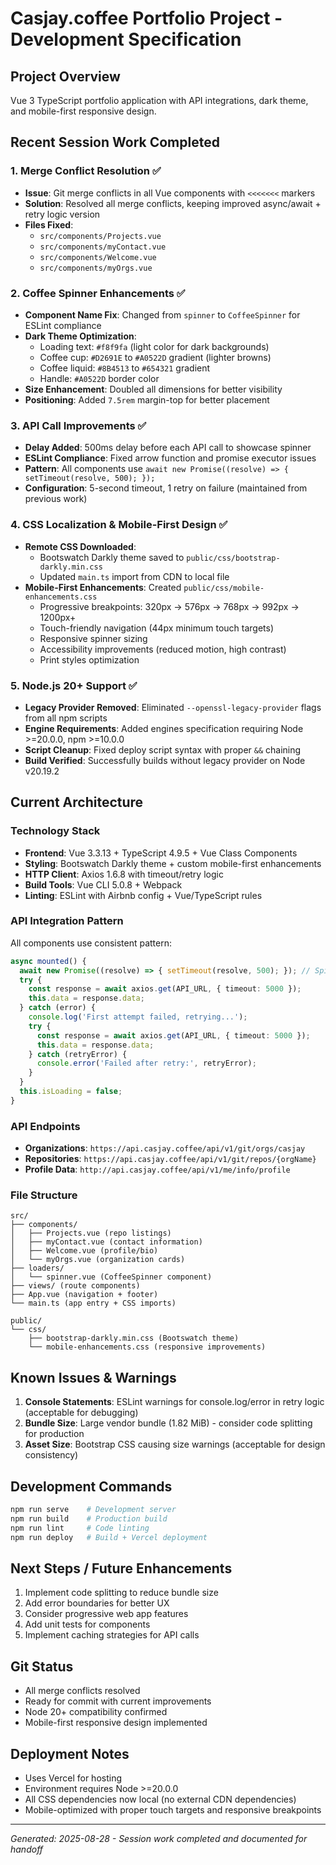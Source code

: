 # Casjay.coffee Portfolio Project - Development Specification

## Project Overview
Vue 3 TypeScript portfolio application with API integrations, dark theme, and mobile-first responsive design.

## Recent Session Work Completed

### 1. Merge Conflict Resolution ✅

- **Issue**: Git merge conflicts in all Vue components with `<<<<<<<` markers
- **Solution**: Resolved all merge conflicts, keeping improved async/await + retry logic version
- **Files Fixed**:
  - `src/components/Projects.vue`
  - `src/components/myContact.vue`
  - `src/components/Welcome.vue`
  - `src/components/myOrgs.vue`

### 2. Coffee Spinner Enhancements ✅

- **Component Name Fix**: Changed from `spinner` to `CoffeeSpinner` for ESLint compliance
- **Dark Theme Optimization**:
  - Loading text: `#f8f9fa` (light color for dark backgrounds)
  - Coffee cup: `#D2691E` to `#A0522D` gradient (lighter browns)
  - Coffee liquid: `#8B4513` to `#654321` gradient
  - Handle: `#A0522D` border color
- **Size Enhancement**: Doubled all dimensions for better visibility
- **Positioning**: Added `7.5rem` margin-top for better placement

### 3. API Call Improvements ✅

- **Delay Added**: 500ms delay before each API call to showcase spinner
- **ESLint Compliance**: Fixed arrow function and promise executor issues
- **Pattern**: All components use `await new Promise((resolve) => { setTimeout(resolve, 500); });`
- **Configuration**: 5-second timeout, 1 retry on failure (maintained from previous work)

### 4. CSS Localization & Mobile-First Design ✅

- **Remote CSS Downloaded**:
  - Bootswatch Darkly theme saved to `public/css/bootstrap-darkly.min.css`
  - Updated `main.ts` import from CDN to local file
- **Mobile-First Enhancements**: Created `public/css/mobile-enhancements.css`
  - Progressive breakpoints: 320px → 576px → 768px → 992px → 1200px+
  - Touch-friendly navigation (44px minimum touch targets)
  - Responsive spinner sizing
  - Accessibility improvements (reduced motion, high contrast)
  - Print styles optimization

### 5. Node.js 20+ Support ✅

- **Legacy Provider Removed**: Eliminated `--openssl-legacy-provider` flags from all npm scripts
- **Engine Requirements**: Added engines specification requiring Node >=20.0.0, npm >=10.0.0
- **Script Cleanup**: Fixed deploy script syntax with proper `&&` chaining
- **Build Verified**: Successfully builds without legacy provider on Node v20.19.2

## Current Architecture

### Technology Stack

- **Frontend**: Vue 3.3.13 + TypeScript 4.9.5 + Vue Class Components
- **Styling**: Bootswatch Darkly theme + custom mobile-first enhancements
- **HTTP Client**: Axios 1.6.8 with timeout/retry logic
- **Build Tools**: Vue CLI 5.0.8 + Webpack
- **Linting**: ESLint with Airbnb config + Vue/TypeScript rules

### API Integration Pattern
All components use consistent pattern:

```typescript
async mounted() {
  await new Promise((resolve) => { setTimeout(resolve, 500); }); // Spinner showcase
  try {
    const response = await axios.get(API_URL, { timeout: 5000 });
    this.data = response.data;
  } catch (error) {
    console.log('First attempt failed, retrying...');
    try {
      const response = await axios.get(API_URL, { timeout: 5000 });
      this.data = response.data;
    } catch (retryError) {
      console.error('Failed after retry:', retryError);
    }
  }
  this.isLoading = false;
}
```

### API Endpoints

- **Organizations**: `https://api.casjay.coffee/api/v1/git/orgs/casjay`
- **Repositories**: `https://api.casjay.coffee/api/v1/git/repos/{orgName}`
- **Profile Data**: `http://api.casjay.coffee/api/v1/me/info/profile`

### File Structure

```
src/
├── components/
│   ├── Projects.vue (repo listings)
│   ├── myContact.vue (contact information)
│   ├── Welcome.vue (profile/bio)
│   └── myOrgs.vue (organization cards)
├── loaders/
│   └── spinner.vue (CoffeeSpinner component)
├── views/ (route components)
├── App.vue (navigation + footer)
└── main.ts (app entry + CSS imports)

public/
└── css/
    ├── bootstrap-darkly.min.css (Bootswatch theme)
    └── mobile-enhancements.css (responsive improvements)
```

## Known Issues & Warnings

1. **Console Statements**: ESLint warnings for console.log/error in retry logic (acceptable for debugging)
2. **Bundle Size**: Large vendor bundle (1.82 MiB) - consider code splitting for production
3. **Asset Size**: Bootstrap CSS causing size warnings (acceptable for design consistency)

## Development Commands

```bash
npm run serve    # Development server
npm run build    # Production build
npm run lint     # Code linting
npm run deploy   # Build + Vercel deployment
```

## Next Steps / Future Enhancements

1. Implement code splitting to reduce bundle size
2. Add error boundaries for better UX
3. Consider progressive web app features
4. Add unit tests for components
5. Implement caching strategies for API calls

## Git Status

- All merge conflicts resolved
- Ready for commit with current improvements
- Node 20+ compatibility confirmed
- Mobile-first responsive design implemented

## Deployment Notes

- Uses Vercel for hosting
- Environment requires Node >=20.0.0
- All CSS dependencies now local (no external CDN dependencies)
- Mobile-optimized with proper touch targets and responsive breakpoints

---
*Generated: 2025-08-28 - Session work completed and documented for handoff*
